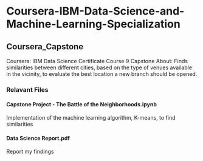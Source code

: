 # Coursera-IBM-Data-Science-and-Machine-Learning-Specialization

## Coursera_Capstone
Coursera: IBM Data Science Certificate Course 9 Capstone
About: Finds similarities between different cities, based on the type of venues available in the vicinity, to evaluate the best location a new branch should be opened.

### Relavant Files

#### Capstone Project - The Battle of the Neighborhoods.ipynb
Implementation of the machine learning algorithm, K-means, to find similarities

#### Data Science Report.pdf
Report my findings
